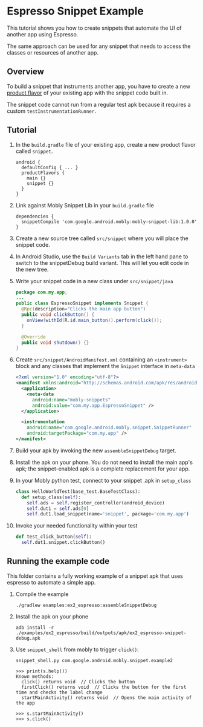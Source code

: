 # Espresso Snippet Example

This tutorial shows you how to create snippets that automate the UI of another app using Espresso.

The same approach can be used for any snippet that needs to access the classes or resources of another app.

## Overview

To build a snippet that instruments another app, you have to create a new
[product flavor](https://developer.android.com/studio/build/build-variants.html#product-flavors)
of your existing app with the snippet code built in.

The snippet code cannot run from a regular test apk because it requires a custom
`testInstrumentationRunner`.

## Tutorial

1.  In the `build.gradle` file of your existing app, create a new product flavor called `snippet`.

    ```
    android {
      defaultConfig { ... }
      productFlavors {
        main {}
        snippet {}
      }
    }
    ```

1.  Link against Mobly Snippet Lib in your `build.gradle` file

    ```
    dependencies {
      snippetCompile 'com.google.android.mobly:mobly-snippet-lib:1.0.0'
    }
    ```

1.  Create a new source tree called `src/snippet` where you will place the
    snippet code.

1.  In Android Studio, use the `Build Variants` tab in the left hand pane to
    switch to the snippetDebug build variant. This will let you edit code in the
    new tree.

1.  Write your snippet code in a new class under `src/snippet/java`

    ```java
    package com.my.app;
    ...
    public class EspressoSnippet implements Snippet {
      @Rpc(description="Clicks the main app button")
      public void clickButton() {
        onView(withId(R.id.main_button)).perform(click());
      }

      @Override
      public void shutdown() {}
    }
    ```

1.  Create `src/snippet/AndroidManifest.xml` containing an `<instrument>` block
    and any classes that implement the `Snippet` interface in `meta-data`

    ```xml
    <?xml version="1.0" encoding="utf-8"?>
    <manifest xmlns:android="http://schemas.android.com/apk/res/android">
      <application>
        <meta-data
          android:name="mobly-snippets"
          android:value="com.my.app.EspressoSnippet" />
      </application>

      <instrumentation
        android:name="com.google.android.mobly.snippet.SnippetRunner"
        android:targetPackage="com.my.app" />
    </manifest>
    ```

1.  Build your apk by invoking the new `assembleSnippetDebug` target.

1.  Install the apk on your phone. You do not need to install the main app's
    apk; the snippet-enabled apk is a complete replacement for your app.

1.  In your Mobly python test, connect to your snippet .apk in `setup_class`

    ```python
    class HelloWorldTest(base_test.BaseTestClass):
      def setup_class(self):
        self.ads = self.register_controller(android_device)
        self.dut1 = self.ads[0]
        self.dut1.load_snippet(name='snippet', package='com.my.app')
    ```

6.  Invoke your needed functionality within your test

    ```python
    def test_click_button(self):
      self.dut1.snippet.clickButton()
    ```

## Running the example code

This folder contains a fully working example of a snippet apk that uses espresso
to automate a simple app.

1.  Compile the example

        ./gradlew examples:ex2_espresso:assembleSnippetDebug

1.  Install the apk on your phone

        adb install -r ./examples/ex2_espresso/build/outputs/apk/ex2_espresso-snippet-debug.apk

1.  Use `snippet_shell` from mobly to trigger `click()`:

        snippet_shell.py com.google.android.mobly.snippet.example2

        >>> print(s.help())
        Known methods:
          click() returns void  // Clicks the button
          firstClick() returns void  // Clicks the button for the first time and checks the label change
          startMainActivity() returns void  // Opens the main activity of the app

        >>> s.startMainActivity()
        >>> s.click()
